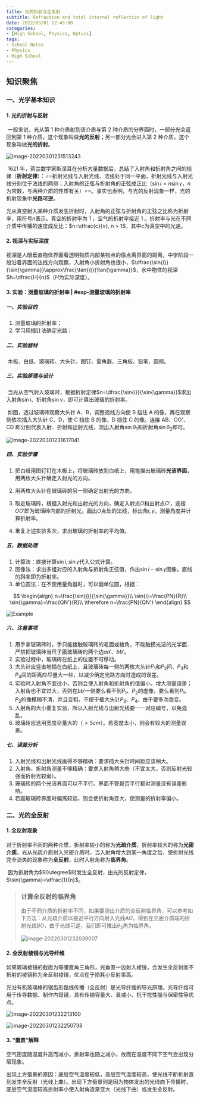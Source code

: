 ```yaml
---
title: 光的折射与全反射
subtitle: Refraction and total internal reflection of light
date: 2022/03/01 12:45:00
categories:
- [High School, Physics, Optics]
tags:
- School Notes
- Physics
- High School
---
```


## 知识聚焦

### 一、光学基本知识

#### 1. 光的折射与反射

​	一般来说，光从第 1 种介质射到该介质与第 2 种介质的分界面时，一部分光会返回到第 1 种介质，这个现象叫做**光的反射**；另一部分光会进入第 2 种介质，这个现象叫做**光的折射**。

![image-20220301231513243](https://raw.githubusercontent.com/PassionPenguin/picgo-database/main/image-20220301231513243.png)

​	1621 年，荷兰数学家斯涅耳在分析大量数据后，总结了入射角和折射角之间的规律（**折射定律**）：==折射光线与入射光线、法线处于同一平面，折射光线与入射光线分别位于法线的两侧；入射角的正弦与折射角的正弦成正比（$\sin{i}=n\sin{\gamma}$，$n$为常数，与两种介质的性质有关）==。事实也表明，与光的反射现象一样，光的折射现象中**光路可逆**。

​	光从真空射入某种介质发生折射时，入射角的正弦与折射角的正弦之比称为折射率，用符号$n$表示。真空的折射率为 1 ，空气的折射率接近 1 。折射率与光在不同介质中传播的速度成反比：$n=\dfrac{c}{v}, n > 1$，其中$c$为真空中的光速。

#### 2. 视深与实际深度

​	视深是人眼垂直物体界面看透明物质内部某物点的像点离界面的距离，中学阶段一般沿着界面的法线方向观察，入射角小折射角也很小，$\dfrac{\sin{i}}{\sin{\gamma}}\approx\frac{\tan{i}}{\tan{\gamma}}$，水中物体的视深$h=\dfrac{H}{n}$（$H$为实际深度）。

#### 3. 实验：测量玻璃的折射率 | #exp-测量玻璃的折射率

##### 一、实验目的

1. 测量玻璃的折射率；
2. 学习用插针法确定光路；

##### 二、实验器材
​	木板、白纸、玻璃砖、大头针、图钉、量角器、三角板、铅笔、圆规。

##### 三、实验原理与设计
​	当光从空气射入玻璃时，根据折射定律$n=\dfrac{\sin{i}}{\sin{\gamma}}$求出入射角$\sin{i}$、折射角$\sin{\gamma}$，即可计算出玻璃的折射率。

​	如图，透过玻璃砖观察大头针 A、B，调整视线方向使 B 挡住 A 的像，再在观察侧依次插入大头针 C、D，使 C 挡住 B 的像，D 挡住 C 的像。连接 AB、OO'、CD 即分别代表入射、折射和出射光线，测出入射角$\sin{\theta_1}$和折射角$\sin{\theta_2}$即可。

 ![image-20220301231617041](https://raw.githubusercontent.com/PassionPenguin/picgo-database/main/image-20220301231617041.png)

##### 四、实验步骤

1. 把白纸用图钉钉在木板上，将玻璃砖放到白纸上，用笔描出玻璃砖**光洁界面**，用两枚大头针确定入射光的方向。

2. 用两枚大头针在玻璃砖的另一侧确定出射光的方向。
3. 取走玻璃砖，根据入射光和出射光的方向，确定入射点$O$和出射点$O'$，连接$OO'$即为玻璃砖内部的折射光。画出$O$点处的法线，标出角$i, \gamma$，测量角度并计算折射率。
4. 重复上述实验多次，求出玻璃的折射率的平均值。

##### 五、数据处理

1. 计算法：直接计算$\sin{i}, \sin{\gamma}$代入公式计算。
2. 图像法：求出多组对应的入射角与折射角正弦值，作出$\sin{i}-\sin{\gamma}$图像，直线的斜率即为折射率。
3. 单位圆法：在不使用量角器时，可以画单位圆，根据：

$$
\begin{align}
n=\frac{\sin{i}}{\sin{\gamma}}\\
\sin{i}=\frac{PN}{R}\\
\sin{\gamma}=\frac{QN'}{R}\\
\therefore n=\frac{PN}{QN'}
\end{align}
$$

![Example](https://raw.githubusercontent.com/PassionPenguin/picgo-database/main/1534395085415241.png)

##### 六、注意事项

1. 用手拿玻璃砖时，手只能接触玻璃砖的毛面或棱角，不能触摸光洁的光学面．严禁把玻璃砖当尺子画玻璃砖的两个边$aa'$、$bb'$。
2. 实验过程中，玻璃砖在纸上的位置不可移动。
3. 大头针应竖直地插在白纸上，且玻璃砖每一侧的两枚大头针$P_1$和$P_2$间、$P_3$和$P_4$间的距离应尽量大一些，以减少确定光路方向时造成的误差。
4. 实验时入射角不宜过小，否则会使入射角和折射角的值偏小，增大测量误差；入射角也不宜过大，否则在$bb'$一侧要么看不到$P_1$、$P_2$的虚像，要么看到$P_1$、$P_2$的像模糊不清，并且变粗，不便于插大头针$P_3$、$P_4$。由于要多次改变。
5. 入射角的大小重复实验，所以入射光线与出射光线要一一对应编号，以免混乱。
6. 玻璃砖应选用宽度尽量大的（$>5cm$）。若宽度太小，则会有较大的测量误差。

##### 七、误差分析

1. 入射光线和出射光线画得不够精确：要求插大头针时间距应该稍大。
2. 入射角、折射角测量不够精确：要求入射角稍大些（不宜太大，否则反射光较强而折射光较弱）。
3. 玻璃砖的两个光洁界面可以不平行。界面不管是否平行都对测量没有误差影响。
4. 若画玻璃砖界面时偏离较远，则会使折射角变大，使测量的折射率偏小。

### 二、光的全反射

#### 1. 全反射现象

​	对于折射率不同的两种介质，折射率较小的称为**光疏介质**，折射率较大的称为**光密介质**。光从光疏介质射入光密介质时，当入射角增大到某一角度之后，使折射光线完全消失的现象称为**全反射**，此时入射角称为**临界角**。

​	因为折射角为$90\degree$时发生全反射，由光的反射定律，$\sin{\gamma}=\dfrac{1}{n}$。

> ### 计算全反射的临界角
>
> ​	由于不同介质的折射率不同，如果要测出介质的全反射临界角，可以参考如下方法：从光疏介质以接近平行方向射入光线$AO$，得到在光密介质端的折射光线$BO$，由于光线可逆，我们即可推出$\theta_2$角为临界角。
>
> ![image-20220301232039007](https://raw.githubusercontent.com/PassionPenguin/picgo-database/main/image-20220301232039007.png)

#### 2. 全反射棱镜与光导纤维

​	如果玻璃棱镜的截面为等腰直角三角形，光垂直一边射入棱镜，会发生全反射而不折射的棱镜称为全反射棱镜，优点在于损耗小反射率高。

​	光沿有机玻璃棒的锯齿形路线传播（全反射）是光导纤维的导光原理。光导纤维可用于传导数据、制作内窥镜，具有传输容量大、衰减小、抗干扰性强与保密性等优点。

![image-20220301232213100](https://raw.githubusercontent.com/PassionPenguin/picgo-database/main/image-20220301232213100.png)

![image-20220301232250738](https://raw.githubusercontent.com/PassionPenguin/picgo-database/main/image-20220301232250738.png)

#### 3. “蜃景”解释

​	空气密度随温度升高而减小，折射率也随之减小，故而在温度不同下空气会出现分层现象。

​	出现上方蜃景的原因：底层空气温度较低，高层空气温度较高，使光线不断折射直到发生全反射（光线上曲）。出现下方蜃景则是因为物体发出的光线向下传播时，底层空气温度较高折射率小使入射角逐渐变大（光线下曲）或发生全反射。
